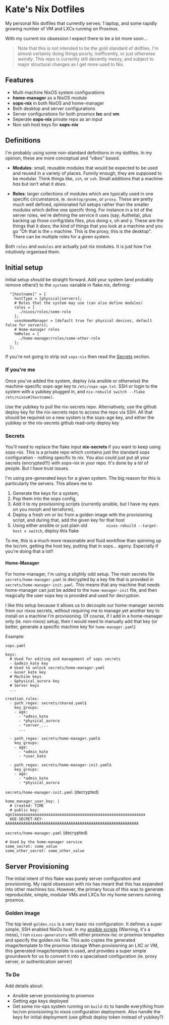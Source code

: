 # Kate's Nix Dotfiles
My personal Nix dotfiles that currently serves: 1 laptop, and some rapidly growing number of VM and LXCs running on Proxmox.

With my current nix obsession I expect there to be a lot more soon...

> Note that this is not intended to be the gold standard of dotfiles. I'm almost certainly doing things poorly, inefficently, or just otherwise *weirdly*. This repo is currently still decently messy, and subject to major structural changes as I get more used to Nix.

## Features
- Multi-machine NixOS system configurations
- **home-manager** as a NixOS module
- **sops-nix** in both NixOS and home-manager
- Both desktop and server configurations
- Server configurations for both proxmox **lxc** and **vm**
- Seperate **sops-nix** private repo as an input
- Non ssh host keys for **sops-nix**


## Definitions
I'm probably using some non-standard definitions in my dotfiles. 
In my opinion, these are more conceptual and *"vibes"* based.

- **Modules**: small, reusable modules that would be expected to be used and reused in a variety of places.
Funnily enough, they are supposed to be modular. 
Think things like, `zsh`, or `ssh`. 
Small additions that a machine *has* but isn't what it *does*.

- **Roles**: larger collections of modules which are typically used in one specific circumstance, ie. `desktop/gnome`, or `proxy`. 
These are pretty much well defined, opinionated full setups rather than the smaller modules which define one specifc thing. 
For instance in a lot of the server roles, we're defining the service it uses (say, Authelia), plus backing up those config/data files, plus doing x, oh and y. 
These are the things that it *does*; the kind of things that you look at a machine and you go "Oh that is the `x` machine. This is the proxy, this is the desktop".
There can be multiple roles for a given system.

Both `roles` and `modules` are actually just nix modules. It is just how I've intuitively organised them.


## Initial setup
Initial setup *should* be straight forward. Add your system (and probably remove others!) to the `systems` variable in flake.nix, defining:
```
  "[hostname]" = {
    hostType = [physical|servers];
    # Roles that the system may use (can also define modules)
    roles = [
      ./nixos/roles/some-role
    ];
    usesHomeManager = [default true for physical devices, default false for servers];
    # Home-manager roles
    hmRoles = [
      ./home-manager/roles/some-other-role
    ];
  };
```
If you're not going to strip out `sops-nix` then read the [Secrets](#secrets) section.

### If you're me
Once you've added the system, deploy (via ansible or otherwise) the machine-specific sops-age key to `/etc/sops-age.txt`.
SSH or login to the system with a yubikey plugged in, and `nix-rebuild switch --flake /etc/nixos#[hostname]`. 

Use the yubikey to pull the nix-secrets repo.
Alternatively, use the github deploy key for the nix-secrets repo to access the repo via SSH.
All that should be required on a new system is the sops-age key, and either the yubikey or the nix-secrets github read-only deploy key


### Secrets
You'll need to replace the flake input **nix-secrets** if you want to keep using sops-nix.
This is a private repo which contains just the standard sops configuration - nothing specific to nix.
You also could just put all your secrets (encrypted!!!) with sops-nix in your repo. It's done by a *lot* of people. But I have trust issues.


I'm using pre-generated keys for a given system.
The big reason for this is particularly the servers.
This allows me to 
1. Generate the keys for a system, 
2. Pop them into the sops config, 
3. Add it to my provisioning scripts (currently ansible, but I have my eyes on you morph and terraform),
4. Deploy a fresh vm or lxc from a golden image with the provisioning script, and during that, add the given key for that host
5. Using either ansible or just plain old `        nixos-rebuild --target-host x switch`, deploy this flake

To me, this is a much more reasonable and fluid workflow than spinning up the lxc/vm, getting the host key, putting that in sops... agony. Especially if you're doing that a lot!!

#### Home-Manager
For home-manager, I'm using a slightly odd setup.
The main secrets file `secrets/home-manager.yaml` is decrypted by a key file that is provided in `secrets/home-manager-init.yaml`.
This means that any machine that needs home-manager can just be added to the `home-manager-init` file, and then magically the user sops key is provided and used for decryption.

I like this setup because it allows us to decouple our home-manager secrets from our nixos secrets, without requiring me to manage yet another key to install on a machine I'm provisioning.
Of course, if I add in a home-manager only (ie. non-nixos) setup, then I would need to manually add that key (or better, generate a specific machine key for `home-manager.yaml`)


Example:

`sops.yaml`
```
keys:
  # Used for editing and management of sops secrets
  - &admin_kate key
  # Used to unlock secrets/home-manager.yaml
  - &user_kate key
  # Machine keys
  - &physical_aurora key
  # Server keys
  ...

creation_rules:
  - path_regex: secrets/shared.yaml$
    key_groups:
    - age:
      - *admin_kate
      - *physical_aurora
      - *server_...
      ...

  - path_regex: secrets/home-manager.yaml$
    key_groups:
    - age:
      - *admin_kate
      - *user_kate

  - path_regex: secrets/home-manager-init.yaml$
    key_groups:
    - age:
      - *admin_kate
      - *physical_aurora
```

`secrets/home-manager-init.yaml` (decrypted)
```
home_manager_user_key: |
  # created: TIME
  # public key: age1aaaaaaaaaaaaaaaaaaaaaaaaaaaaaaaaaaaaaaaaaaaaaaaaaaaaaaaaaa
  AGE-SECRET-KEY-AAAAAAAAAAAAAAAAAAAAAAAAAAAAAAAAAAAAAAAAAAAAAAAAAAAAAAAAAAA
```

`secrets/home-manager.yaml` (decrypted)
```
# Used by the home-manager service
some_secret: some_value
some_other_secret: some_other_value
```


## Server Provisioning
The initial intent of this flake was purely server configuration and provisioning. 
My rapid obsession with nix has meant that this has expanded into other machines too.
However, the primary focus of this was to generate reproducible, simple, modular VMs and LXCs for my home servers running proxmox.

### Golden image
The top level `golden.nix` is a very basic nix configuration. It defines a super simple, SSH enabled NixOs host. 
In my [ansible scripts]("https://github.com/CertifiKate/HomeServer") (Warning, it's a mess), I run `nixos-generators` with either proxmox-lxc or proxmox tempaltes and specify the golden.nix file.
This auto copies the generated image/template to the proxmox storage
When provisioning an LXC or VM, this generated image/template is used, and provides a super simple groundwork for us to convert it into a specialised configuration (ie. proxy server, or authentication server)

### To Do
Add details about:
- Ansible server provisioning to proxmox
- Getting age keys deployed
- Get some nix-ops system running on `build-01` to handle everything from lxc/vm provisioning to nixos configuration deployment.
 Also handle the keys for initial deployment (use github deploy token instead of yubikey?) 